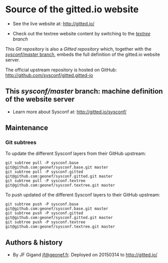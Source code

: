 # Source of the gitted.io website

* See the live website at: http://gitted.io/

* Check out the textree website content by switching to the
  *[textree](https://github.com/sysconf/gitted.gitted-io/tree/textree)
  branch*

This *Git repository* is also a *Gitted repository* which, together
with the
[_sysconf/master_ branch](https://github.com/sysconf/gitted.gitted-io/tree/sysconf/master),
embeds the full definition of the gitted.io website server.

The official upstream repository is hosted on GitHub:
http://github.com/sysconf/gitted.gitted-io


## This _sysconf/master_ branch: machine definition of the website server

* Learn more about Sysconf at: http://gitted.io/sysconf/

## Maintenance

### Git subtrees

To update the different Sysconf layers from their GitHub upstream:
```
git subtree pull -P sysconf.base git@github.com:geonef/sysconf.base.git master
git subtree pull -P sysconf.gitted git@github.com:geonef/sysconf.gitted.git master
git subtree pull -P sysconf.textree git@github.com:geonef/sysconf.textree.git master
```

To push updated of the different Sysconf layers to their GitHub upstream:
```
git subtree push -P sysconf.base git@github.com:geonef/sysconf.base.git master
git subtree push -P sysconf.gitted git@github.com:geonef/sysconf.gitted.git master
git subtree push -P sysconf.textree git@github.com:geonef/sysconf.textree.git master
```

## Authors & history

* By JF Gigand <jf@geonef.fr>. Deployed on 20150314 to http://gitted.io/

